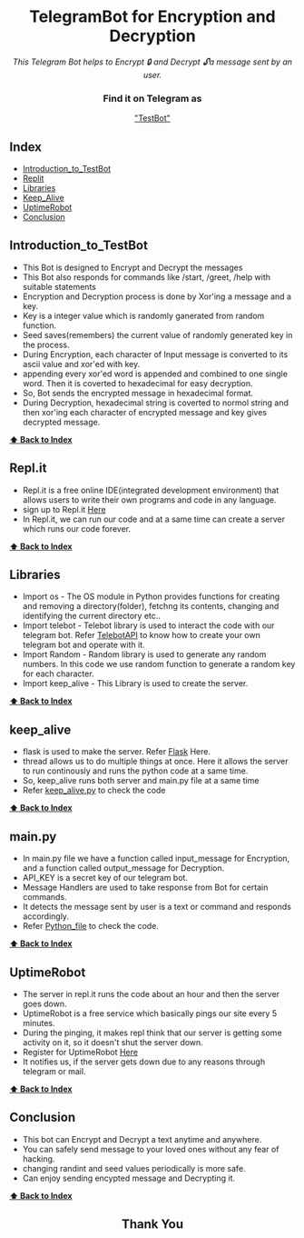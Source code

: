 <div align="center">
    <h1>TelegramBot for Encryption and Decryption</h1>
    <i>This Telegram Bot helps to Encrypt 🔒 and Decrypt 🔓a message sent by an user.</i>
  
</div>

<div align="center">
    <h3>Find it on Telegram as</h3>
    <a href="http://t.me/Testbot225_bot">"TestBot"</a>
    <br/>

</div>

## Index

* [Introduction_to_TestBot](#introduction_to_testbot)
* [Replit](#replit)
* [Libraries](#libraries)
* [Keep_Alive](#keep_alive)
* [UptimeRobot](#uptimerobot)
* [Conclusion](#conclusion)

## Introduction_to_TestBot
* This Bot is designed to Encrypt and Decrypt the messages
* This Bot also responds for commands like /start, /greet, /help with suitable statements
* Encryption and Decryption process is done by Xor'ing a message and a key.
* Key is a integer value which is randomly ganerated from random function.
* Seed saves(remembers) the current value of randomly generated key in the process.
* During Encryption, each character of Input message is converted to its ascii value and xor'ed with key.
* appending every xor'ed word is appended and combined to one single word. Then it is coverted to hexadecimal for easy decryption. 
* So, Bot sends the encrypted message in hexadecimal format.
* During Decryption, hexadecimal string is coverted to normol string and then xor'ing each character of encrypted message and key gives decrypted message.

**[:arrow_up: Back to Index](#index)**

## Repl.it
* Repl.it is a free online IDE(integrated development environment) that allows users to write their own programs and code in any language.
* sign up to Repl.it [Here](https://replit.com)
* In Repl.it, we can run our code and at a same time can create a server which runs our code forever.

**[:arrow_up: Back to Index](#index)**

## Libraries
* Import os - The OS module in Python provides functions for creating and removing a directory(folder), fetchng its contents, changing and identifying the current directory etc..
* Import telebot - Telebot library is used to interact the code with our telegram bot. Refer [TelebotAPI](https://pypi.org/project/pyTelegramBotAPI/) to know how to create your own telegram bot and operate with it.
* Import Random - Random library is used to generate any random numbers. In this code we use random function to generate a random key for each character.
* Import keep_alive - This Library is used to create the server.

**[:arrow_up: Back to Index](#index)**

## keep_alive 
* flask is used to make the server. Refer [Flask](https://github.com/pallets/flask/) Here.
* thread allows us to do multiple things at once. Here it allows the server to run continously and runs the python code at a same time.
* So, keep_alive runs both server and main.py file at a same time
* Refer [keep_alive.py](https://github.com/Shekharpatil225/TelegramBot/blob/main/keep_alive.py) to check the code

**[:arrow_up: Back to Index](#index)**

## main.py
* In main.py file we have a function called input_message for Encryption, and a function called output_message for Decryption.
* API_KEY is a secret key of our telegram bot.
* Message Handlers are used to take response from Bot for certain commands.
* It detects the message sent by user is a text or command and responds accordingly.
* Refer [Python_file](https://github.com/Shekharpatil225/TelegramBot/blob/main/main.py) to check the code.

**[:arrow_up: Back to Index](#index)**

## UptimeRobot
* The server in repl.it runs the code about an hour and then the server goes down.
* UptimeRobot is a free service which basically pings our site every 5 minutes.
* During the pinging, it makes repl think that our server is getting some activity on it, so it doesn't shut the server down.
* Register for UptimeRobot [Here](https://uptimerobot.com/)
* It notifies us, if the server gets down due to any reasons through telegram or mail.

**[:arrow_up: Back to Index](#index)**

## Conclusion
* This bot can Encrypt and Decrypt a text anytime and anywhere.
* You can safely send message to your loved ones without any fear of hacking.
* changing randint and seed values periodically is more safe.
* Can enjoy sending encypted message and Decrypting it.

**[:arrow_up: Back to Index](#index)**

<div align="center">
    <h2>Thank You</h2>
    <br/>
</div>
